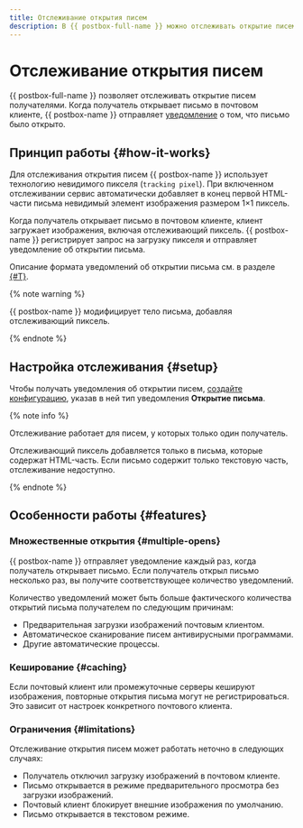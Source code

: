 ```yaml
---
title: Отслеживание открытия писем
description: В {{ postbox-full-name }} можно отслеживать открытие писем получателями. Когда получатель открывает письмо в почтовом клиенте, {{ postbox-name }} отправляет уведомление о том, что письмо было открыто.
---
```


# Отслеживание открытия писем

{{ postbox-full-name }} позволяет отслеживать открытие писем получателями. Когда получатель открывает письмо в почтовом клиенте, {{ postbox-name }} отправляет [уведомление](notification.md#open) о том, что письмо было открыто.

## Принцип работы {#how-it-works}

Для отслеживания открытия писем {{ postbox-name }} использует технологию невидимого пикселя (`tracking pixel`). При включенном отслеживании сервис автоматически добавляет в конец первой HTML-части письма невидимый элемент изображения размером 1×1 пиксель.

Когда получатель открывает письмо в почтовом клиенте, клиент загружает изображения, включая отслеживающий пиксель. {{ postbox-name }} регистрирует запрос на загрузку пикселя и отправляет уведомление об открытии письма.

Описание формата уведомлений об открытии письма см. в разделе [{#T}](notification.md#open).

{% note warning %}

{{ postbox-name }} модифицирует тело письма, добавляя отслеживающий пиксель.

{% endnote %}

## Настройка отслеживания {#setup}

Чтобы получать уведомления об открытии писем, [создайте конфигурацию](../operations/create-configuration.md), указав в ней тип уведомления **Открытие письма**.

{% note info %}

Отслеживание работает для писем, у которых только один получатель.

Отслеживающий пиксель добавляется только в письма, которые содержат HTML-часть. Если письмо содержит только текстовую часть, отслеживание недоступно.

{% endnote %}

## Особенности работы {#features}

### Множественные открытия {#multiple-opens}

{{ postbox-name }} отправляет уведомление каждый раз, когда получатель открывает письмо. Если получатель открыл письмо несколько раз, вы получите соответствующее количество уведомлений.

Количество уведомлений может быть больше фактического количества открытий письма получателем по следующим причинам:

* Предварительная загрузки изображений почтовым клиентом.
* Автоматическое сканирование писем антивирусными программами.
* Другие автоматические процессы.

### Кеширование {#caching}

Если почтовый клиент или промежуточные серверы кешируют изображения, повторные открытия письма могут не регистрироваться. Это зависит от настроек конкретного почтового клиента.

### Ограничения {#limitations}

Отслеживание открытия писем может работать неточно в следующих случаях:

* Получатель отключил загрузку изображений в почтовом клиенте.
* Письмо открывается в режиме предварительного просмотра без загрузки изображений.
* Почтовый клиент блокирует внешние изображения по умолчанию.
* Письмо открывается в текстовом режиме.
